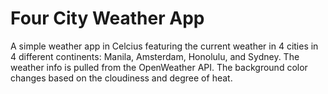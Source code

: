 # Four City Weather App

A simple weather app in Celcius featuring the current weather in 4 cities in 4 different continents: Manila, Amsterdam, Honolulu, and Sydney. The weather info is pulled from the OpenWeather API. The background color changes based on the cloudiness and degree of heat.

